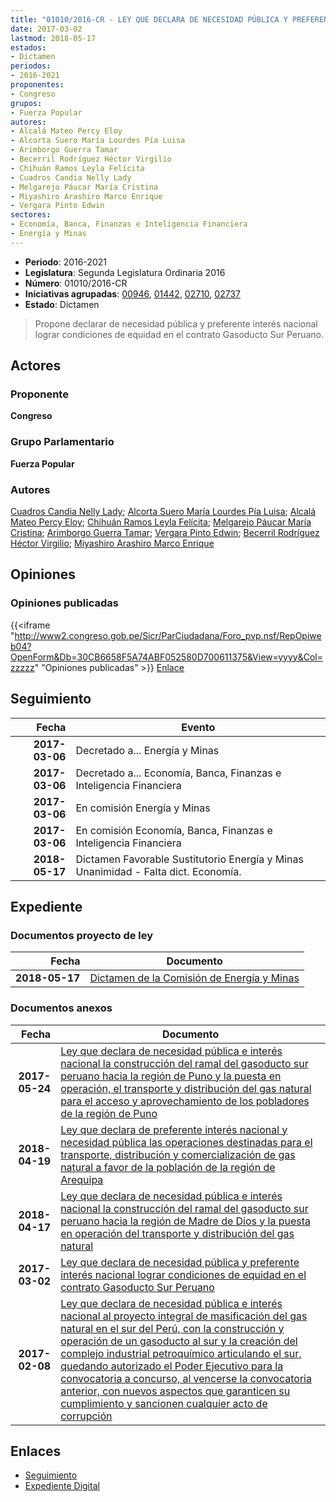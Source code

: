 ```yaml
---
title: "01010/2016-CR - LEY QUE DECLARA DE NECESIDAD PÚBLICA Y PREFERENTE INTERÉS NACIONAL LOGRAR CONDICIONES DE EQUIDAD EN EL CONTRATO GASODUCTO SUR PERUANO"
date: 2017-03-02
lastmod: 2018-05-17
estados:
- Dictamen
periodos:
- 2016-2021
proponentes:
- Congreso
grupos:
- Fuerza Popular
autores:
- Alcalá Mateo Percy Eloy
- Alcorta Suero María Lourdes Pía Luisa
- Arimborgo Guerra Tamar
- Becerril Rodríguez Héctor Virgilio
- Chihuán Ramos Leyla Felícita
- Cuadros Candia Nelly Lady
- Melgarejo Páucar María Cristina
- Miyashiro Arashiro Marco Enrique
- Vergara Pinto Edwin
sectores:
- Economía, Banca, Finanzas e Inteligencia Financiera
- Energía y Minas
---
```

- **Periodo**: 2016-2021
- **Legislatura**: Segunda Legislatura Ordinaria 2016
- **Número**: 01010/2016-CR
- **Iniciativas agrupadas**: [00946](../../00900/00946), [01442](../../01400/01442), [02710](../../02700/02710), [02737](../../02700/02737)
- **Estado**: Dictamen

> Propone declarar de necesidad pública y preferente interés nacional lograr condiciones de equidad en el contrato Gasoducto Sur Peruano.


## Actores

### Proponente

**Congreso**

### Grupo Parlamentario

**Fuerza Popular**

### Autores

[Cuadros Candia Nelly Lady](mailto:mailto:ncuadros@congreso.gob.pe); [Alcorta Suero María Lourdes Pía Luisa](mailto:mailto:lalcorta@congreso.gob.pe); [Alcalá Mateo Percy Eloy](mailto:mailto:palcala@congreso.gob.pe); [Chihuán Ramos Leyla Felícita](mailto:mailto:lchihuan@congreso.gob.pe); [Melgarejo Páucar María Cristina](mailto:mailto:mmelgarejo@congreso.gob.pe); [Arimborgo Guerra Tamar](mailto:mailto:tarimborgo@congreso.gob.pe); [Vergara Pinto Edwin](mailto:mailto:evergara@congreso.gob.pe); [Becerril Rodríguez Héctor Virgilio](mailto:mailto:hbecerril@congreso.gob.pe); [Miyashiro Arashiro Marco Enrique](mailto:mailto:mmiyashiro@congreso.gob.pe)

## Opiniones

### Opiniones publicadas

{{<iframe "http://www2.congreso.gob.pe/Sicr/ParCiudadana/Foro_pvp.nsf/RepOpiweb04?OpenForm&Db=30CB6658F5A74ABF052580D700611375&View=yyyy&Col=zzzzz" "Opiniones publicadas" >}}
[Enlace](http://www2.congreso.gob.pe/Sicr/ParCiudadana/Foro_pvp.nsf/RepOpiweb04?OpenForm&Db=30CB6658F5A74ABF052580D700611375&View=yyyy&Col=zzzzz)


## Seguimiento

| Fecha | Evento |
|------:|--------|
| **2017-03-06** | Decretado a... Energía y Minas |
| **2017-03-06** | Decretado a... Economía, Banca, Finanzas e Inteligencia Financiera |
| **2017-03-06** | En comisión Energía y Minas |
| **2017-03-06** | En comisión Economía, Banca, Finanzas e Inteligencia Financiera |
| **2018-05-17** | Dictamen Favorable Sustitutorio Energía y Minas Unanimidad - Falta dict. Economía. |

## Expediente

### Documentos proyecto de ley

| Fecha | Documento |
|------:|-----------|
| **2018-05-17** | [Dictamen de la Comisión de Energía y Minas](http://www.leyes.congreso.gob.pe/Documentos/2016_2021/Dictamenes/Proyectos_de_Ley/00946DC11MAY20180517.pdf) |

### Documentos anexos

| Fecha | Documento |
|------:|-----------|
| **2017-05-24** | [Ley que declara de necesidad pública e interés nacional la construcción del ramal del gasoducto sur peruano hacia la región de Puno y la puesta en operación, el transporte y distribución del gas natural para el acceso y aprovechamiento de los pobladores de la región de Puno](http://www.leyes.congreso.gob.pe/Documentos/2016_2021/Proyectos_de_Ley_y_de_Resoluciones_Legislativas/PL0144220170524.pdf) |
| **2018-04-19** | [Ley que declara de preferente interés nacional y necesidad pública las operaciones destinadas para el transporte, distribución y comercialización de gas natural a favor de la población de la región de Arequipa](http://www.leyes.congreso.gob.pe/Documentos/2016_2021/Proyectos_de_Ley_y_de_Resoluciones_Legislativas/PL0273720180419.pdf) |
| **2018-04-17** | [Ley que declara de necesidad pública e interés nacional la construcción del ramal del gasoducto sur peruano hacia la región de Madre de Dios y la puesta en operación del transporte y distribución del gas natural](http://www.leyes.congreso.gob.pe/Documentos/2016_2021/Proyectos_de_Ley_y_de_Resoluciones_Legislativas/PL0271020180417.pdf) |
| **2017-03-02** | [Ley que declara de necesidad pública y preferente interés nacional lograr condiciones de equidad en el contrato Gasoducto Sur Peruano](http://www.leyes.congreso.gob.pe/Documentos/2016_2021/Proyectos_de_Ley_y_de_Resoluciones_Legislativas/PL0101020170302.PDF) |
| **2017-02-08** | [Ley que declara de necesidad pública e interés nacional al proyecto integral de masificación del gas natural en el sur del Perú, con la construcción y operación de un gasoducto al sur y la creación del complejo industrial petroquímico articulando el sur, quedando autorizado el Poder Ejecutivo para la convocatoria a concurso, al vencerse la convocatoria anterior, con nuevos aspectos que garanticen su cumplimiento y sancionen cualquier acto de corrupción](http://www.leyes.congreso.gob.pe/Documentos/2016_2021/Proyectos_de_Ley_y_de_Resoluciones_Legislativas/PL0094620170208.pdf) |

## Enlaces

- [Seguimiento](http://www2.congreso.gob.pe/Sicr/TraDocEstProc/CLProLey2016.nsf/f7fff46988ca05b1052578e100829cc7/cfe0a470cdc4eae6052580d700668dc1?OpenDocument)
- [Expediente Digital](http://www2.congreso.gob.pe/Sicr/TraDocEstProc/Expvirt_2011.nsf/visbusqptramdoc1621/01010?opendocument)

